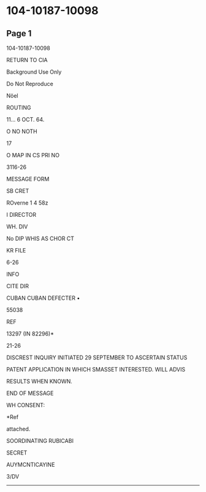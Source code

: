 # 104-10187-10098

## Page 1

104-10187-10098

RETURN TO CIA

Background Use Only

Do Not Reproduce

Nöel

ROUTING

11... 6 OCT. 64.

O NO NOTH

17

O MAP IN CS PRI NO

3116-26

MESSAGE FORM

SB CRET

ROverne 1 4 58z

I DIRECTOR

WH. DIV

No DIP WHIS AS CHOR CT

KR FILE

6-26

INFO

CITE DIR

CUBAN CUBAN DEFECTER •

55038

REF

13297 (IN 82296)*

21-26

DISCREST INQUIRY INITIATED 29 SEPTEMBER TO ASCERTAIN STATUS

PATENT APPLICATION IN WHICH SMASSET INTERESTED. WILL ADVIS

RESULTS WHEN KNOWN.

END OF MESSAGE

WH CONSENT:

*Ref

attached.

SOORDINATING RUBICABI

SECRET

AUYMCNTICAYINE

3/DV

---

